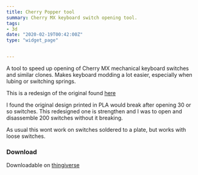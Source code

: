 ```yaml
---
title: Cherry Popper tool
summary: Cherry MX keyboard switch opening tool.
tags:
- 3d
date: "2020-02-19T00:42:00Z"
type: "widget_page" 


---
```



A tool to speed up opening of Cherry MX mechanical keyboard switches and similar clones. Makes keyboard modding a lot easier, especially when lubing or switching springs.

This is a redesign of the original found [here](http://kbdlab.co.kr/index.php?mid=board_etc&search_target=nick_name&search_keyword=%EC%95%84%EC%B9%A8%EC%97%90%E2%84%A2&document_srl=101589.)

I found the original design printed in PLA would break after opening 30 or so switches. This redesigned one is strengthen and I was to open and disassemble 200 switches without it breaking.

As usual this wont work on switches soldered to a plate, but works with loose switches.



### Download 

Downloadable on [thingiverse](https://www.thingiverse.com/thing:2685653)


